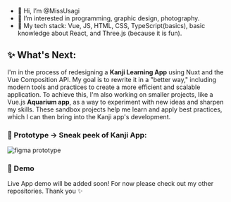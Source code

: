 - 👋 Hi, I’m @MissUsagi
- 👀 I’m interested in programming, graphic design, photography. 
- 💞️ My tech stack: Vue, JS, HTML, CSS, TypeScript(basics), basic knowledge about React, and Three.js (because it is fun).

## ✨ What's Next:
I'm in the process of redesigning a **Kanji Learning App** using Nuxt and the Vue Composition API. My goal is to rewrite it in a "better way," including modern tools and practices to create a more efficient and scalable application. To achieve this, I'm also working on smaller projects, like a Vue.js **Aquarium app**, as a way to experiment with new ideas and sharpen my skills. These sandbox projects help me learn and apply best practices, which I can then bring into the Kanji app's development.

### 👀 Prototype -> Sneak peek of Kanji App:
![figma prototype](https://user-images.githubusercontent.com/99666752/232830655-864ed83f-70de-4bea-b7da-57122d9041de.jpg)

### 💞️ Demo
Live App demo will be added soon! For now please check out my other repositories. Thank you ✨
